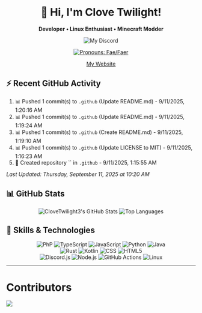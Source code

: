 <div align="center">
  <h1>👋 Hi, I'm Clove Twilight!</h1>
  <p><b>Developer • Linux Enthusiast • Minecraft Modder</b></p>
  
  ![My Discord](https://status.butterfly-network.win/api/user/1025770042245251122?aboutMe=Founder+of+the+Butterfly+Network%E2%84%A2%0AWife+to+Zoey%0AGirlfriend+to+Eilza%0AMother+to+Aria%2C+Angel+%26+Nytrix&theme=nitroDark&primaryColor=aaff4e&accentColor=ff44da&width=350)
  
  <a href="https://en.pronouns.page/@clovetwilight3"><img src="https://img.shields.io/badge/Pronouns-Fae%2FFaer-ff69b4?style=flat-square" alt="Pronouns: Fae/Faer"/></a>

  <a href="https://clovetwilight3.co.uk">My Website</a>
</div>

## ⚡ Recent GitHub Activity

<!--ACTIVITY:START-->
1. 📊 Pushed 1 commit(s) to `.github` (Update README.md) - 9/11/2025, 1:20:16 AM
1. 📊 Pushed 1 commit(s) to `.github` (Update README.md) - 9/11/2025, 1:19:24 AM
1. 📊 Pushed 1 commit(s) to `.github` (Create README.md) - 9/11/2025, 1:19:10 AM
1. 📊 Pushed 1 commit(s) to `.github` (Update LICENSE to MIT) - 9/11/2025, 1:16:23 AM
1. 🌱 Created repository `` in `.github` - 9/11/2025, 1:15:55 AM

*Last Updated: Thursday, September 11, 2025 at 10:20 AM*
<!--ACTIVITY:END-->

## 📊 GitHub Stats

<div align="center">
  <img src="https://github-readme-stats.vercel.app/api?username=clovetwilight3&theme=synthwave&show_icons=true" alt="CloveTwilight3's GitHub Stats" />
  <img src="https://github-readme-stats.vercel.app/api/top-langs/?username=clovetwilight3&layout=compact&theme=synthwave&hide_border=true" alt="Top Languages" />
</div>

## 🧠 Skills & Technologies

<div align="center">
  <!-- Primary languages -->
  <img
    src="https://img.shields.io/badge/PHP-777BB4?style=for-the-badge&logo=php&logoColor=white"
    alt="PhP" />
  <img
src="https://img.shields.io/badge/TypeScript-3178C6?logo=typescript&logoColor=fff" alt="TypeScript" />
  <img src="https://img.shields.io/badge/JavaScript-F7DF1E.svg?logo=javascript&logoColor=black" alt="JavaScript" />
  <img src="https://img.shields.io/badge/Python-31A8FF.svg?logo=python&logoColor=white" alt="Python" />
  <img src="https://img.shields.io/badge/Java-%23ED8B00.svg?logo=openjdk&logoColor=white" alt="Java" />
  <br/>
  <!-- Secondary languages -->
  <img src="https://img.shields.io/badge/Rust-%23000000.svg?logo=rust&logoColor=white" alt="Rust" />
  <img src="https://img.shields.io/badge/Kotlin-%237F52FF.svg?logo=kotlin&logoColor=white" alt="Kotlin" />
  <img src="https://img.shields.io/badge/CSS-1572B6?logo=css3&logoColor=fff" alt="CSS" />
  <img src="https://img.shields.io/badge/HTML5-E34F26?logo=html5&logoColor=white" alt="HTML5" />
  <br/>
  <!-- Frameworks & technologies -->
  <img src="https://img.shields.io/badge/Discord.js-5865F2?logo=discord&logoColor=white" alt="Discord.js" />
  <img src="https://img.shields.io/badge/Node.js-339933?logo=nodedotjs&logoColor=white" alt="Node.js" />
  <img src="https://img.shields.io/badge/GitHub_Actions-2088FF?logo=github-actions&logoColor=white" alt="GitHub Actions" />
  <img src="https://img.shields.io/badge/Linux-FCC624?logo=linux&logoColor=black" alt="Linux" />
</div>

---

# Contributors
<a href="https://github.com/CloveTwilight3/clovetwilight3/graphs/contributors">
  <img src="https://contrib.rocks/image?repo=CloveTwilight3/clovetwilight3" />
</a>
